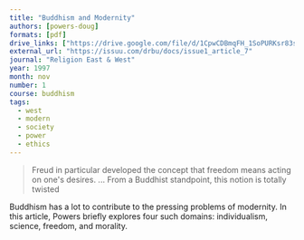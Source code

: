 ```yaml
---
title: "Buddhism and Modernity"
authors: [powers-doug]
formats: [pdf]
drive_links: ["https://drive.google.com/file/d/1CpwCDBmqFH_1SoPURKsr83s8gOOB2Zrw/view?usp=drivesdk"]
external_url: "https://issuu.com/drbu/docs/issue1_article_7"
journal: "Religion East & West"
year: 1997
month: nov
number: 1
course: buddhism
tags:
  - west
  - modern
  - society
  - power
  - ethics
---
```


> Freud in particular developed the concept that freedom means acting on one's desires. ... From a Buddhist standpoint, this notion is totally twisted

Buddhism has a lot to contribute to the pressing problems of modernity. In this article, Powers briefly explores four such domains: individualism, science, freedom, and morality.

